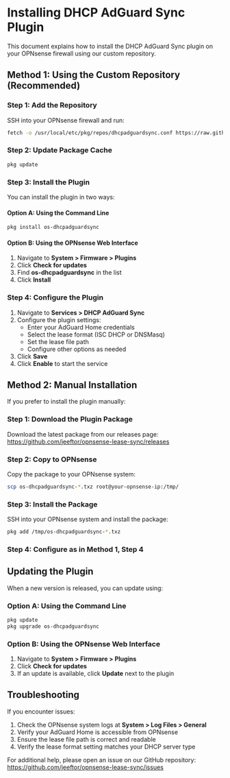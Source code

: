 # Installing DHCP AdGuard Sync Plugin

This document explains how to install the DHCP AdGuard Sync plugin on your OPNsense firewall using our custom repository.

## Method 1: Using the Custom Repository (Recommended)

### Step 1: Add the Repository

SSH into your OPNsense firewall and run:

```bash
fetch -o /usr/local/etc/pkg/repos/dhcpadguardsync.conf https://raw.githubusercontent.com/jeeftor/opnsense-lease-sync/repo-packages/repo/dhcpadguardsync.conf
```

### Step 2: Update Package Cache

```bash
pkg update
```

### Step 3: Install the Plugin

You can install the plugin in two ways:

#### Option A: Using the Command Line

```bash
pkg install os-dhcpadguardsync
```

#### Option B: Using the OPNsense Web Interface

1. Navigate to **System > Firmware > Plugins**
2. Click **Check for updates**
3. Find **os-dhcpadguardsync** in the list
4. Click **Install**

### Step 4: Configure the Plugin

1. Navigate to **Services > DHCP AdGuard Sync**
2. Configure the plugin settings:
   - Enter your AdGuard Home credentials
   - Select the lease format (ISC DHCP or DNSMasq)
   - Set the lease file path
   - Configure other options as needed
3. Click **Save**
4. Click **Enable** to start the service

## Method 2: Manual Installation

If you prefer to install the plugin manually:

### Step 1: Download the Plugin Package

Download the latest package from our releases page:
https://github.com/jeeftor/opnsense-lease-sync/releases

### Step 2: Copy to OPNsense

Copy the package to your OPNsense system:

```bash
scp os-dhcpadguardsync-*.txz root@your-opnsense-ip:/tmp/
```

### Step 3: Install the Package

SSH into your OPNsense system and install the package:

```bash
pkg add /tmp/os-dhcpadguardsync-*.txz
```

### Step 4: Configure as in Method 1, Step 4

## Updating the Plugin

When a new version is released, you can update using:

### Option A: Using the Command Line

```bash
pkg update
pkg upgrade os-dhcpadguardsync
```

### Option B: Using the OPNsense Web Interface

1. Navigate to **System > Firmware > Plugins**
2. Click **Check for updates**
3. If an update is available, click **Update** next to the plugin

## Troubleshooting

If you encounter issues:

1. Check the OPNsense system logs at **System > Log Files > General**
2. Verify your AdGuard Home is accessible from OPNsense
3. Ensure the lease file path is correct and readable
4. Verify the lease format setting matches your DHCP server type

For additional help, please open an issue on our GitHub repository:
https://github.com/jeeftor/opnsense-lease-sync/issues
